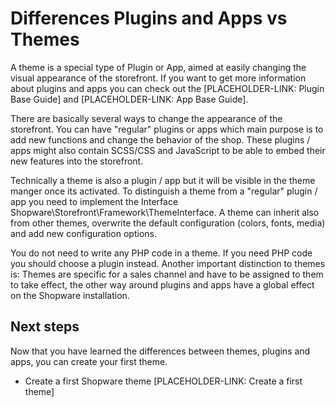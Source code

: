 # Differences Plugins and Apps vs Themes

A theme is a special type of Plugin or App, aimed at easily changing the visual appearance of the storefront. If you want to get more information about plugins and apps you can check out the \[PLACEHOLDER-LINK: Plugin Base Guide\] and \[PLACEHOLDER-LINK: App Base Guide\].

There are basically several ways to change the appearance of the storefront. You can have "regular" plugins or apps which main purpose is to add new functions and change the behavior of the shop. These plugins / apps might also contain SCSS/CSS and JavaScript to be able to embed their new features into the storefront.

Technically a theme is also a plugin / app but it will be visible in the theme manger once its activated. To distinguish a theme from a "regular" plugin / app you need to implement the Interface Shopware\Storefront\Framework\ThemeInterface. A theme can inherit also from other themes, overwrite the default configuration \(colors, fonts, media\) and add new configuration options.

You do not need to write any PHP code in a theme. If you need PHP code you should choose a plugin instead. Another important distinction to themes is: Themes are specific for a sales channel and have to be assigned to them to take effect, the other way around plugins and apps have a global effect on the Shopware installation.

## Next steps

Now that you have learned the differences between themes, plugins and apps, you can create your first theme.

* Create a first Shopware theme \[PLACEHOLDER-LINK: Create a first theme\]

